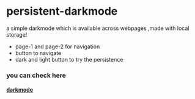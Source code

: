 # persistent-darkmode
a simple darkmode which is available across webpages ,made with local storage!


* page-1 and page-2 for navigation 
* button to navigate
* dark and light button to try the persistence


### you can check here
#### [darkmode](https://rahul007cdr.github.io/persistent-darkmode/page-1.html)
